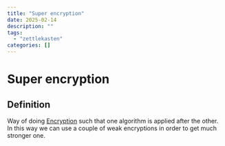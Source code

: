 ```yaml
---
title: "Super encryption"
date: 2025-02-14
description: ""
tags: 
  - "zettlekasten"
categories: []
---
```


# Super encryption
## Definition
Way of doing [Encryption](Encryption.md) such that one algorithm is applied after the other. In this way we can use a couple of weak encryptions in order to get much stronger one. 
